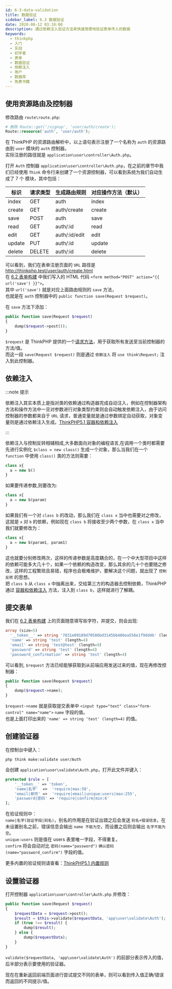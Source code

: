 ```yaml
---
id: 6-3-data-validation
title: 数据验证
sidebar_label: 6.3 数据验证
date: 2020-08-12 03:10:00
description: 通过依赖注入验证方法来快速简便地验证表单传入的数据
keywords:
  - thinkphp
  - 入门
  - 实战
  - 初学者
  - 表单
  - 数据验证
  - 依赖注入
  - 用户
  - 数据库
  - 免费书籍
---
```


## 使用资源路由及控制器

修改路由 `route\route.php`:

```php title="route\route.php"
# 删除 Route::get('/signup', 'user/auth/create');
Route::resource('auth', 'user/auth');
```

在 ThinkPHP 的资源路由解析中，以上语句表示注册了一个名称为 `auth` 的资源路由到 `user` 模块的 `auth` 控制器。  
实际注册的路径就是 `application\user\controller\Auth.php`。

打开 `Auth` 控制器 `application\user\controller\Auth.php`，在之前的章节中我们已经使用 `Think` 命令行来创建了一个资源控制器，可以看到系统为我们自动生成了 7 个 模块，其中包括：

| 标识   | 请求类型 | 生成路由规则  | 对应操作方法（默认） |
| ------ | -------- | ------------- | -------------------- |
| index  | GET      | auth          | index                |
| create | GET      | auth/create   | create               |
| save   | POST     | auth          | save                 |
| read   | GET      | auth/:id      | read                 |
| edit   | GET      | auth/:id/edit | edit                 |
| update | PUT      | auth/:id      | update               |
| delete | DELETE   | auth/:id      | delete               |

可以看到，我们在表单注册页面的 `URL` 路径是 http://thinkphp.test/user/auth/create.html  
在 [6.2 表单构建](6-2-signin-form) 中我们写入的 HTML 代码 `<form method="POST" action="{{ url('save') }}">`。  
其中 `url('save')` 就是对应上面路由规则的 `save` 方法，  
也就是在 `auth` 控制器中的 `public function save(Request $request)`。

在 `save` 方法下添加：

```php title="application\user\controller\Auth.php"
public function save(Request $request)
{
    dump($request->post());
}
```

`$request` 是 ThinkPHP 提供的一个[请求方法](https://www.kancloud.cn/manual/thinkphp5_1/353985)，用于获取所有发送至当前控制器的方法/值。  
而这一段 `save(Request $request)` 则是通过 `依赖注入` 将 `use think\Request;` 注入到此控制器。

## 依赖注入

:::note 提示

依赖注入其实本质上是指对类的依赖通过构造器完成自动注入，例如在控制器架构方法和操作方法中一旦对参数进行对象类型约束则会自动触发依赖注入，由于访问控制器的参数都来自于 `URL` 请求，普通变量就是通过参数绑定自动获取，对象变量则是通过依赖注入生成。[ThinkPHP5.1 容器和依赖注入](https://www.kancloud.cn/manual/thinkphp5_1/353958) 

:::

依赖注入与控制反转相辅相成,大多数面向对象的编程语言,在调用一个类时都需要先进行实例化 `$class = new class()` 生成一个对象，那么当我们在一个 `function` 中使用 `class()` 类的方法则需要：

```php title="php"
class x{
  a = new b()
}
```

如果要传递参数,则要改为:

```php title="php"
class x{
  a = new b(param)
}
```

如果我们有一个对 `class b` 的改动，那么我们在 `class x` 当中也需要对之修改，这就是 `x` 对 `b` 的依赖，例如现在 `class b` 将接收至少两个参数，在 `class x` 当中我们就要修改为：

```php title="php"
class x{
  a = new b(param1, param1)
}
```

这也就要分别修改两次，这样的传递参数是高度耦合的，在一个中大型项目中这样的依赖可能多大几十个，如果一个依赖的构造改变，那么其余的几十个也要随之修改，这样的工程繁琐且易错，程序也会极难维护，要解决这个问题，就出现了 `控制反转` 的思想。  
把 `class b` 从 `class x` 中抽离出来，交给第三方的构造器去控制依赖，ThinkPHP 通过 [容器和依赖注入](https://www.kancloud.cn/manual/thinkphp5_1/353958) 方法，注入到 `class b`，这样就进行了解耦。

## 提交表单

我们在 [6.2 表单构建](6-2-signin-form) 上的页面随意填写些字符，并提交，则会出现:

```php title="php"
array (size=5)
  '__token__' => string '7831e09189d70586bd3145bb486ea556e1f9dd4b' (length=40)
  'name' => string 'test' (length=4)
  'email' => string 'test@test' (length=9)
  'password' => string 'test' (length=4)
  'password_confirmation' => string 'test' (length=4)
```

可以看到, `$request` 方法已经能够获取到从前端应用发送过来的值，现在再修改控制器：

```php title="application\user\controller\Auth.php"
public function save(Request $request)
{
    dump($request->name);
}
```

`$request->name` 就是获取提交表单中 `<input type="text" class="form-control" name="name">` `name` 字段的值。  
也是上面打印出来的 `'name' => string 'test' (length=4)` 的值。

## 创建验证器

在控制台中键入：

```shell title="shell"
php think make:validate user/Auth
```

会创建 `application\user\validate\Auth.php`，打开此文件并键入：

```php title="application\user\validate\Auth.php"
protected $rule = [
    '__token__' => 'token',
    'name|名字'  =>  'require|max:50',
    'email|邮件' =>  'require|email|unique:users|max:255',
    'password|密码' => 'require|confirm|min:6'
];
```

在验证规则中：  
`name|名字(验证字段|别名)`，别名的作用是在验证出错之后会发送 `别名+错误信息`，在未设置别名之前，错误信息会输出 `name 不能为空`，而设置之后则会输出 `名字不能为空`。  
`unique:users` 则是值在 users 表里唯一字段，不得重复。  
`confirm` 将会自动对比 `密码(name="password")` `确认密码(name="password_confirm")` 字段的值。

更多内置的验证规则请查看：[ThinkPHP5.1 内置规则](https://www.kancloud.cn/manual/thinkphp5_1/354107)

## 设置验证器

打开控制器 `application\user\controller\Auth.php` 并修改：

```php title="application\user\controller\Auth.php"
public function save(Request $request)
{
    $requestData = $request->post();
    $result = $this->validate($requestData, 'app\user\validate\Auth');
    if (true !== $result) {
        dump($result);
    } else {
        dump($requestData);
    }
}
```

`validate($requestData, 'app\user\validate\Auth')` 的前部分表示传入的值，后半部分表示要使用的验证器。

现在在重新返回前端页面进行尝试提交不同的表单，则可以看到传入值正确/错误而返回的不同提示/值。
